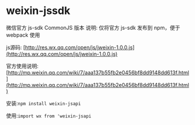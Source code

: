 # weixin-jssdk
微信官方 js-sdk CommonJS 版本
说明: 仅将官方 js-sdk 发布到 npm，便于 webpack 使用

js源码: [http://res.wx.qq.com/open/js/jweixin-1.0.0.js](http://res.wx.qq.com/open/js/jweixin-1.0.0.js)

官方使用说明: [http://mp.weixin.qq.com/wiki/7/aaa137b55fb2e0456bf8dd9148dd613f.html](http://mp.weixin.qq.com/wiki/7/aaa137b55fb2e0456bf8dd9148dd613f.html)

安装:`npm install weixin-jsapi`


使用:`import wx from 'weixin-jsapi`